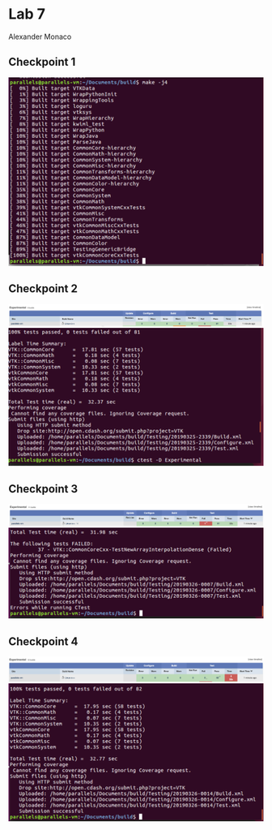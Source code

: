 # Lab 7
Alexander Monaco
##

## Checkpoint 1
![alt text](https://github.com/alex-monaco/opensourcelabs/blob/master/Lab8/checkpoint1.png)


## Checkpoint 2
![alt text](https://github.com/alex-monaco/opensourcelabs/blob/master/Lab8/checkpoint2.1.png)
![alt text](https://github.com/alex-monaco/opensourcelabs/blob/master/Lab8/checkpoint2.2.png)


## Checkpoint 3
![alt text](https://github.com/alex-monaco/opensourcelabs/blob/master/Lab8/checkpoint3.1.png)
![alt text](https://github.com/alex-monaco/opensourcelabs/blob/master/Lab8/checkpoint3.png)


## Checkpoint 4
![alt text](https://github.com/alex-monaco/opensourcelabs/blob/master/Lab8/checkpoint4.1.png)
![alt text](https://github.com/alex-monaco/opensourcelabs/blob/master/Lab8/checkpoint4.2.png)
